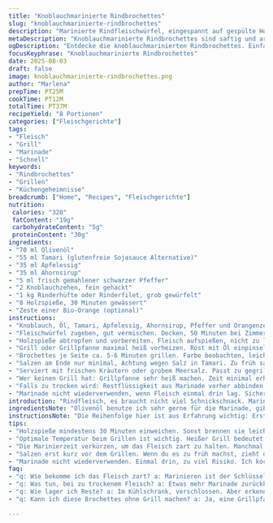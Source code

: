 ```yaml
---
title: "Knoblauchmarinierte Rindbrochettes"
slug: "knoblauchmarinierte-rindbrochettes"
description: "Marinierte Rindfleischwürfel, eingespannt auf gespülte Holzspieße, gegrillt über starker Hitze bis rosa. Verzicht auf Sojasauce, stattdessen Tamari, zudem Ahornsirup statt brauner Zucker. Mit Zitrusschale für frischen Kick. Perfekt für schnelle Grillabende, kein Ei, keine Milchprodukte, keine Nüsse."
metaDescription: "Knoblauchmarinierte Rindbrochettes sind saftig und aromatisch, perfekt für den Grillabend mit vielen Freunden."
ogDescription: "Entdecke die knoblauchmarinierten Rindbrochettes. Einfacher Genuss mit fruchtiger Note, ideal für den Grill."
focusKeyphrase: "Knoblauchmarinierte Rindbrochettes"
date: 2025-08-03
draft: false
image: knoblauchmarinierte-rindbrochettes.png
author: "Marlena"
prepTime: PT25M
cookTime: PT12M
totalTime: PT37M
recipeYield: "8 Portionen"
categories: ["Fleischgerichte"]
tags:
- "Fleisch"
- "Grill"
- "Marinade"
- "Schnell"
keywords:
- "Rindbrochettes"
- "Grillen"
- "Küchengeheimnisse"
breadcrumb: ["Home", "Recipes", "Fleischgerichte"]
nutrition: 
 calories: "320"
 fatContent: "19g"
 carbohydrateContent: "5g"
 proteinContent: "30g"
ingredients:
- "70 ml Olivenöl"
- "55 ml Tamari (glutenfreie Sojasauce Alternative)"
- "35 ml Apfelessig"
- "35 ml Ahornsirup"
- "5 ml frisch gemahlener schwarzer Pfeffer"
- "2 Knoblauchzehen, fein gehackt"
- "1 kg Rinderhüfte oder Rinderfilet, grob gewürfelt"
- "8 Holzspieße, 30 Minuten gewässert"
- "Zeste einer Bio-Orange (optional)"
instructions:
- "Knoblauch, Öl, Tamari, Apfelessig, Ahornsirup, Pfeffer und Orangenzeste in großer Schüssel vermengen. Ausprobiert: Verzicht auf Zucker macht Marinade frischer, Ahornsirup bringt karamellige Note, ohne zu kleben."
- "Fleischwürfel zugeben, gut vermischen. Decken, 50 Minuten bei Zimmertemperatur ziehen lassen – mein Trick: kürzere Zeit als bei Spareribs, sonst zerfallen die Fasern."
- "Holzspieße abtropfen und vorbereiten. Fleisch aufspießen, nicht zu locker, sonst drehen sie sich beim Grillen."
- "Grill oder Grillpfanne maximal heiß vorheizen. Rost mit Öl einpinseln, nichts klebt so schnell wie mageres Rind ohne Fett. Brutzeln hören, Fleisch soll beim ersten Kontakt zucken."
- "Brochettes je Seite ca. 5-6 Minuten grillen. Farbe beobachten, leicht knusprige Stellen, innen rosa, leicht weich. Fingerprobe: Fleisch federt unter leichtem Druck zurück? Gut. Blutig: noch zu roh."
- "Salzen am Ende nur minimal, Achtung wegen Salz in Tamari. Zu früh salzen kann Flüssigkeit ziehen und zäh machen."
- "Serviert mit frischen Kräutern oder grobem Meersalz. Passt zu gegrilltem Gemüse oder schlichtem Baguette."
- "Wer keinen Grill hat: Grillpfanne sehr heiß machen. Zeit minimal erhöhen, da indirekte Hitze fehlt. Pfanne gut einölen."
- "Falls zu trocken wird: Restflüssigkeit aus Marinade vorher abbinden, dann leicht mit Pinsel auftragen vor dem Grillen. Auch guter Trick zum Nachwürzen."
- "Marinade nicht wiederverwenden, wenn Fleisch einmal drin lag. Sicherheitsrisiko, sonst im Notfall kurz aufkochen."
introduction: "Rindfleisch, es braucht nicht viel Schnickschnack. Marinade auf Knoblauch-Öl-Basis, mit fruchtiger Orangenzeste statt Zucker, das bringt mehr Tiefe. Sojasauce schneide ich oft raus, wegen Salz – Tamari eine bessere Wahl für mich, ebenfalls glutenfrei. Fleisch in Würfel, dann ab aufs Feuer. Ich lerne jedes Mal: weniger ist mehr bei der Garzeit. Fleisch soll saftig bleiben, nicht durchgebraten wie Schuhsohle. Wer wie ich kein Fan von ewiger Mariniererei ist – 50 Minuten reichen locker, vor allem bei Filetstücken. Holzspieße einweichen, verhindert Feuerfunken und kaputte Spieße. Beim Grillen: lieber hören auf Zischen und Brutzeln als auf Uhr. Farbe und Gefühl zeigen die richtige Garstufe. Salzen immer zum Schluss, sonst trocknet es aus. Für alle ohne Grill: Pfanne tut’s auch mit ordentlich Hitze. Wichtig bei mir: direkt heiß und gute Ölmenge. Das meiste verbrennt schnell, da heißt es aufpassen. Ergebnisse waren oft zäh, bis ich gelernt habe, Fleisch nur kurz, aber intensiv zu grillen. Tunken in Marinade? Nein, weg damit, sonst schmort es und verliert Biss. Die Orangenzeste in der Marinade ein ungewöhnlicher Kniff, frischer Hauch, nicht zu süß. Suchtgefahr beim ersten Biss."
ingredientsNote: "Olivenöl benutze ich sehr gerne für die Marinade, gibt guten Geschmack ohne zu dominieren. Tamari statt Sojasauce, da viel sauberer im Geschmack ist und weniger künstlich, dazu glutenfrei. Apfelessig als milder Säuregeber, Essig kitzelt Fleischfasern auf, macht zart, deswegen nicht weglassen. Ahornsirup ersetzt braunen Zucker – nicht nur süß, sondern auch leichte Karamellnote und natürlicher. Pfeffer immer frisch gemahlen, der macht hier viel aus. Knoblauch, fein gehackt, verströmt Flavour, zu grob reibt man sich später Zahnfleisch. Orangenzeste gebe ich meist nur eins, macht den Unterschied, nicht zu viel, sonst bitter. Rinderhüfte ist gut zum Grillen, saftig aber nicht zu fettig. Alternative Rinderfilet bringt Zartheit, aber etwas teurer. Die Spieße richtig einweichen ist Pflicht, sonst zerreißt Holz beim Grillen oder brennt. Vorbereitung ist alles, gerade bei so wenigen Zutaten."
instructionsNote: "Die Reihenfolge hier ist aus Erfahrung wichtig: Erst die Marinade ansetzen, danach Fleisch rein und nicht ewig marinieren lassen, sonst wird es matschig. Ich habe früher Fleisch über Nacht mariniert, Ergebnis fast breiig, nicht saftig mehr. Zimmertemperatur hilft bei schnellem Grillen, Fleisch gart gleichmäßiger. Nicht vergessen, Holzspieße einzuweichen mind. 30 Minuten, sonst Gefahr von Verbrennungen am Grill. Beim Aufspießen locker, aber nicht zu locker, damit es nicht runterfällt. Grill oder Pfanne richtig heiß machen, den harten Zischton suchen, der zeigt: Hitze da. Öl auf den Rost, sonst klebt das mageres Rind schnell fest. Grillzeit variabel, ich verlasse mich auf Farbe und Gefühl, nicht auf Timer. Salzen erst ganz zum Schluss. Fertige Brochettes schmecken am besten direkt vom Grill, warm wie sie sind. Extras: Marinade nicht wiederverwenden, Fleisch soll nicht wässern. Bei Problemen mit zähem Fleisch hilft etwas Zitronensaft im Marinieransatz, schont Textur. Kein Öl sparen, sonst kein Braten, kein Knistern. Der Trick mit Orangenzeste hebt alles vom Alltäglichen ab, probiere das unbedingt."
tips:
- "Holzspieße mindestens 30 Minuten einweichen. Sonst brennen sie leicht an. Ich habe die Erfahrung gemacht, dass wenn du es vergisst, die Spieße schnell reißen können."
- "Optimale Temperatur beim Grillen ist wichtig. Heißer Grill bedeutet mehr Geschmack. Ich schaue auf das Zischen und Brutzeln, das zeigt mir, dass es bereit ist."
- "Die Marinierzeit verkürzen, um das Fleisch zart zu halten. Manchmal lassen wir es zu lang, und dann wird es nicht mehr saftig. Nehme das Filetstück, das ist zarter."
- "Salzen erst kurz vor dem Grillen. Wenn du es zu früh machst, zieht das Wasser raus. Ich mache es immer am Ende, so bleibt es saftig. Eine weitere Überlegung ist, weniger Tamari zu verwenden, wenn das Fleisch stark gewürzt ist."
- "Marinade nicht wiederverwenden. Einmal drin, zu viel Risiko. Ich koche sie gerne kurz auf, wenn ich eine Sauce daraus machen will. Es geht auch um Sicherheit. Gut umrühren, dann sparst du dir die Klumpen."
faq:
- "q: Wie bekomme ich das Fleisch zart? a: Marinieren ist der Schlüssel. Verwende weniger Zeit. Tamari und Ahornsirup helfen. Zudem gut einweichen."
- "q: Was tun, bei zu trockenem Fleisch? a: Etwas mehr Marinade zurückhalten. Vor dem Grillen auftragen. Gute Methode. Vielleicht auch Zitronensaft reinbringen."
- "q: Wie lager ich Reste? a: Im Kühlschrank, verschlossen. Aber erkenne die Zeit. Nach 2 Tagen ist das Fleisch nicht mehr das Beste. Ich würde es schnell verarbeiten."
- "q: Kann ich diese Brochettes ohne Grill machen? a: Ja, eine Grillpfanne ist eine Option. Richtig heiß machen. Achte auf die richtige Ölmenge, die Hitze muss stimmen."

---
```

